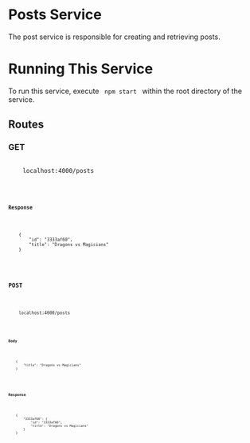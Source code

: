 # Posts Service

The post service is responsible for creating and retrieving posts. 

# Running This Service

To run this service, execute <code> npm start </code> within the root directory of the service. 

## Routes

### GET

<pre>
<code>
    localhost:4000/posts
<code>
</pre>

#### Response

<pre>
<code>
    {
        "id": "3333af60",
        "title": "Dragons vs Magicians"
    }
</code>
</pre>

### POST

<pre>
<code>
    localhost:4000/posts
<code>
</pre>

#### Body

<pre>
<code>
    {
        "title": "Dragons vs Magicians"
    }
</code>
</pre>

#### Response

<pre>
<code>
    {
        "3333af60": {
            "id": "3333af60",
            "title": "Dragons vs Magicians"
        }
    }
</code>
</pre>

